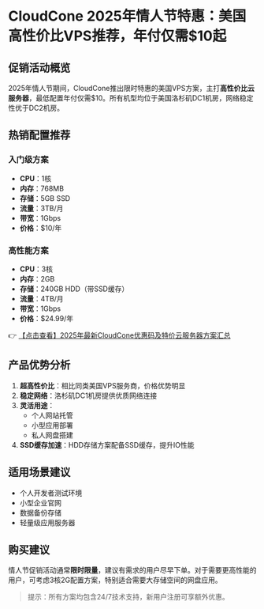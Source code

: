 # CloudCone 2025年情人节特惠：美国高性价比VPS推荐，年付仅需$10起

## 促销活动概览
2025年情人节期间，CloudCone推出限时特惠的美国VPS方案，主打**高性价比云服务器**，最低配置年付仅需$10。所有机型均位于美国洛杉矶DC1机房，网络稳定性优于DC2机房。

## 热销配置推荐
### 入门级方案
- **CPU**：1核
- **内存**：768MB
- **存储**：5GB SSD
- **流量**：3TB/月
- **带宽**：1Gbps
- **价格**：$10/年

### 高性能方案
- **CPU**：3核
- **内存**：2GB
- **存储**：240GB HDD（带SSD缓存）
- **流量**：4TB/月
- **带宽**：1Gbps
- **价格**：$24.99/年

👉 [【点击查看】2025年最新CloudCone优惠码及特价云服务器方案汇总](https://bit.ly/Cloudcone)

## 产品优势分析
1. **超高性价比**：相比同类美国VPS服务商，价格优势明显
2. **稳定网络**：洛杉矶DC1机房提供优质网络连接
3. **灵活用途**：
   - 个人网站托管
   - 小型应用部署
   - 私人网盘搭建
4. **SSD缓存加速**：HDD存储方案配备SSD缓存，提升IO性能

## 适用场景建议
- 个人开发者测试环境
- 小型企业官网
- 数据备份存储
- 轻量级应用服务器

## 购买建议
情人节促销活动通常**限时限量**，建议有需求的用户尽早下单。对于需要更高性能的用户，可考虑3核2G配置方案，特别适合需要大存储空间的网盘应用。

> 提示：所有方案均包含24/7技术支持，新用户注册可享额外优惠。